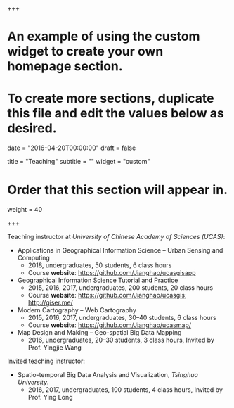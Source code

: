 +++
# An example of using the custom widget to create your own homepage section.
# To create more sections, duplicate this file and edit the values below as desired.

date = "2016-04-20T00:00:00"
draft = false

title = "Teaching"
subtitle = ""
widget = "custom"

# Order that this section will appear in.
weight = 40

+++

Teaching instructor at *University of Chinese Academy of Sciences (UCAS)*:

* Applications in Geographical Information Science – Urban Sensing and Computing
    - 2018, undergraduates, 50 students, 6 class hours
    - Course **website**: https://github.com/Jianghao/ucasgisapp
* Geographical Information Science Tutorial and Practice
    - 2015, 2016, 2017, undergraduates, 200 students, 20 class hours
    - Course **website**: https://github.com/Jianghao/ucasgis; http://giser.me/
* Modern Cartography – Web Cartography
    - 2015, 2016, 2017, undergraduates, 30–40 students, 6 class hours
    - Course **website**: https://github.com/Jianghao/ucasmap/
* Map Design and Making – Geo-spatial Big Data Mapping
    - 2016, undergraduates, 20–30 students, 3 class hours, Invited by Prof. Yingjie Wang

Invited teaching instructor:

* Spatio-temporal Big Data Analysis and Visualization, *Tsinghua University*.
    - 2016, 2017, undergraduates, 100 students, 4 class hours, Invited by Prof. Ying Long